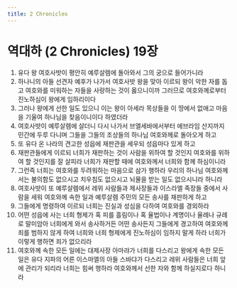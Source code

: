 ```yaml
---
title: 2 Chronicles
---
```


# 역대하 (2 Chronicles) 19장
1. 유다 왕 여호사밧이 평안히 예루살렘에 돌아와서 그의 궁으로 들어가니라
1. 하나니의 아들 선견자 예후가 나가서 여호사밧 왕을 맞아 이르되 왕이 악한 자를 돕고 여호와를 미워하는 자들을 사랑하는 것이 옳으니이까 그러므로 여호와께로부터 진노하심이 왕에게 임하리이다
1. 그러나 왕에게 선한 일도 있으니 이는 왕이 아세라 목상들을 이 땅에서 없애고 마음을 기울여 하나님을 찾음이니이다 하였더라
1. 여호사밧이 예루살렘에 살더니 다시 나가서 브엘세바에서부터 에브라임 산지까지 민간에 두루 다니며 그들을 그들의 조상들의 하나님 여호와께로 돌아오게 하고
1. 또 유다 온 나라의 견고한 성읍에 재판관을 세우되 성읍마다 있게 하고
1. 재판관들에게 이르되 너희가 재판하는 것이 사람을 위하여 할 것인지 여호와를 위하여 할 것인지를 잘 살피라 너희가 재판할 때에 여호와께서 너희와 함께 하심이니라
1. 그런즉 너희는 여호와를 두려워하는 마음으로 삼가 행하라 우리의 하나님 여호와께서는 불의함도 없으시고 치우침도 없으시고 뇌물을 받는 일도 없으시니라 하니라
1. 여호사밧이 또 예루살렘에서 레위 사람들과 제사장들과 이스라엘 족장들 중에서 사람을 세워 여호와께 속한 일과 예루살렘 주민의 모든 송사를 재판하게 하고
1. 그들에게 명령하여 이르되 너희는 진실과 성심을 다하여 여호와를 경외하라
1. 어떤 성읍에 사는 너희 형제가 혹 피를 흘림이나 혹 율법이나 계명이나 율례나 규례로 말미암아 너희에게 와서 송사하거든 어떤 송사든지 그들에게 경고하여 여호와께 죄를 범하지 않게 하여 너희와 너희 형제에게 진노하심이 임하지 말게 하라 너희가 이렇게 행하면 죄가 없으리라
1. 여호와께 속한 모든 일에는 대제사장 아마랴가 너희를 다스리고 왕에게 속한 모든 일은 유다 지파의 어른 이스마엘의 아들 스바댜가 다스리고 레위 사람들은 너희 앞에 관리가 되리라 너희는 힘써 행하라 여호와께서 선한 자와 함께 하실지로다 하니라